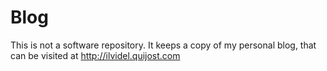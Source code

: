 # Blog

This is not a software repository. It keeps a copy of my personal blog, that can be visited at http://ilvidel.quijost.com
